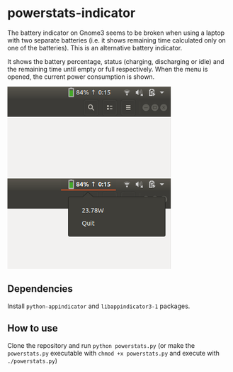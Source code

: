# powerstats-indicator
The battery indicator on Gnome3 seems to be broken when using a laptop with two separate batteries (i.e. it shows remaining time calculated only on one of the batteries). This is an alternative battery indicator.

It shows the battery percentage, status (charging, discharging or idle) and the remaining time until empty or full respectively. When the menu is opened, the current power consumption is shown.

![Indicator](https://github.com/nilshellerhoff/powerstats-indicator/blob/master/indicator.png)
![Indicator menu](https://github.com/nilshellerhoff/powerstats-indicator/blob/master/indicator-menu.png)

## Dependencies
Install `python-appindicator` and `libappindicator3-1` packages.

## How to use
Clone the repository and run `python powerstats.py` (or make the `powerstats.py` executable with `chmod +x powerstats.py` and execute with `./powerstats.py`)
